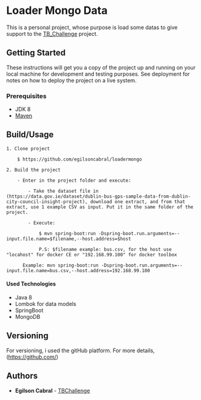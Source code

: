 # Loader Mongo Data

This is a personal project, whose purpose is load some datas to give support to the [TB_Challenge](https://github.com/egilsoncabral/tb_challenge) project.

## Getting Started

These instructions will get you a copy of the project up and running on your local machine for development and testing purposes. See deployment for notes on how to deploy the project on a live system.

### Prerequisites

* JDK 8
* [Maven](https://maven.apache.org/)

## Build/Usage

	1. Clone project

		$ https://github.com/egilsoncabral/loadermongo
		
	2. Build the project

	    - Enter in the project folder and execute:	
            
            - Take the dataset file in (https://data.gov.ie/dataset/dublin-bus-gps-sample-data-from-dublin-city-council-insight-project), download one extract, and from that extract, use 1 example CSV as input. Put it in the same folder of the project.
            
            - Execute:
                
                $ mvn spring-boot:run -Dspring-boot.run.arguments=--input.file.name=$filename,--host.address=$host
        
                P.S: $filename example: bus.csv, for the host use "locahost" for docker CE or "192.168.99.100" for docker toolbox
		
		  Example: mvn spring-boot:run -Dspring-boot.run.arguments=--input.file.name=bus.csv,--host.address=192.168.99.100
    
#### Used Technologies

* Java 8
* Lombok for data models
* SpringBoot 
* MongoDB

## Versioning

For versioning, i used the gitHub platform. For more details, (https://github.com/)

## Authors

* **Egilson Cabral** - [TBChallenge](https://github.com/egilsoncabral/tb_challenge)
